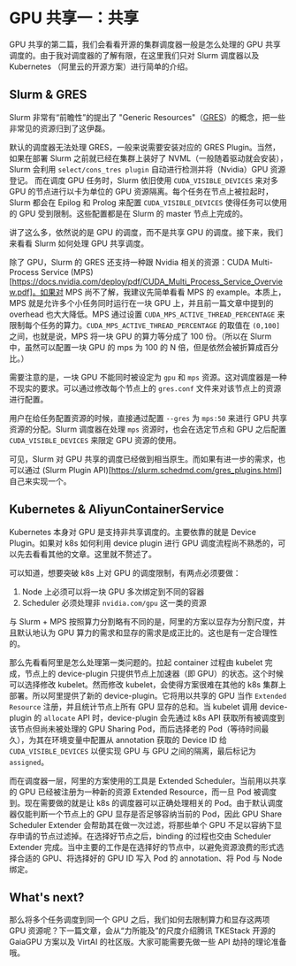 # GPU 共享一：共享

GPU 共享的第二篇，我们会看看开源的集群调度器一般是怎么处理的 GPU 共享调度的。由于我对调度器的了解有限，在这里我们只对 Slurm 调度器以及 Kubernetes （阿里云的开源方案）进行简单的介绍。

## Slurm & GRES

Slurm 非常有“前瞻性”的提出了 "Generic Resources"（[GRES](https://slurm.schedmd.com/gres.html)）的概念，把一些非常见的资源归到了这伊磊。

默认的调度器无法处理 GRES，一般来说需要安装对应的 GRES Plugin。当然，如果在部署 Slurm 之前就已经在集群上装好了 NVML（一般随着驱动就会安装），Slurm 会利用 `select/cons_tres plugin` 自动进行检测并将（Nvidia）GPU 资源登记。 而在调度 GPU 任务时，Slurm 依旧使用 `CUDA_VISIBLE_DEVICES` 来对多 GPU 的节点进行以卡为单位的 GPU 资源隔离。每个任务在节点上被拉起时，Slurm 都会在 Epilog 和 Prolog 来配置 `CUDA_VISIBLE_DEVICES` 使得任务可以使用的 GPU 受到限制。这些配置都是在 Slurm 的 master 节点上完成的。

讲了这么多，依然说的是 GPU 的调度，而不是共享 GPU 的调度。接下来，我们来看看 Slurm 如何处理 GPU 共享调度。

除了 GPU，Slurm 的 GRES 还支持一种跟 Nvidia 相关的资源：CUDA Multi-Process Service (MPS)[https://docs.nvidia.com/deploy/pdf/CUDA_Multi_Process_Service_Overview.pdf]。如果对 MPS 尚不了解，我建议先简单看看 MPS 的 example。本质上，MPS 就是允许多个小任务同时运行在一块 GPU 上，并且前一篇文章中提到的 overhead 也大大降低。MPS 通过设置 `CUDA_MPS_ACTIVE_THREAD_PERCENTAGE` 来限制每个任务的算力。`CUDA_MPS_ACTIVE_THREAD_PERCENTAGE` 的取值在 `(0,100]` 之间，也就是说，MPS 将一块 GPU 的算力等分成了 100 份。（所以在 Slurm 中，虽然可以配置一块 GPU 的 mps 为 100 的 N 倍，但是依然会被折算成百分比。）

需要注意的是，一块 GPU 不能同时被设定为 `gpu` 和 `mps` 资源。这对调度器是一种不现实的要求。可以通过修改每个节点上的 `gres.conf` 文件来对该节点上的资源进行配置。

用户在给任务配置资源的时候，直接通过配置 `--gres` 为 `mps:50` 来进行 GPU 共享资源的分配。Slurm 调度器在处理 `mps` 资源时，也会在选定节点和 GPU 之后配置 `CUDA_VISIBLE_DEVICES` 来限定 GPU 资源的使用。

可见，Slurm 对 GPU 共享的调度已经做到相当原生。而如果有进一步的需求，也可以通过 (Slurm Plugin API)[https://slurm.schedmd.com/gres_plugins.html] 自己来实现一个。

## Kubernetes & AliyunContainerService

Kubernetes 本身对 GPU 是支持非共享调度的。主要依靠的就是 Device Plugin。如果对 k8s 如何利用 device plugin 进行 GPU 调度流程尚不熟悉的，可以先去看看其他的文章。这里就不赘述了。

可以知道，想要突破 k8s 上对 GPU 的调度限制，有两点必须要做：

1. Node 上必须可以将一块 GPU 多次绑定到不同的容器
2. Scheduler 必须处理非 `nvidia.com/gpu` 这一类的资源

与 Slurm + MPS 按照算力分割略有不同的是，阿里的方案以显存为分割尺度，并且默认地认为 GPU 算力的需求和显存的需求是成正比的。这也是有一定合理性的。

那么先看看阿里是怎么处理第一类问题的。拉起 container 过程由 kubelet 完成，节点上的 device-plugin 只提供节点上加速器（即 GPU）的状态。这个时候可以选择修改 kubelet。然而修改 kubelet，会使得方案很难在其他的 k8s 集群上部署。所以阿里提供了新的 device-plugin。它将用以共享的 GPU 当作 `Extended Resource` 注册，并且统计节点上所有 GPU 显存的总和。当 kubelet 调用 device-plugin 的 `allocate` API 时，device-plugin 会先通过 k8s API 获取所有被调度到该节点但尚未被处理的 GPU Sharing Pod，而后选择老的 Pod（等待时间最久），为其在环境变量中配置从 annotation 获取的 Device ID 给 `CUDA_VISIBLE_DEVICES` 以便实现 GPU 与 GPU 之间的隔离，最后标记为 `assigned`。

而在调度器一层，阿里的方案使用的工具是 Extended Scheduler。当前用以共享的 GPU 已经被注册为一种新的资源 Extended Resource，而一旦 Pod 被调度到。现在需要做的就是让 k8s 的调度器可以正确处理相关的 Pod。由于默认调度器仅能判断一个节点上的 GPU 显存是否足够容纳当前的 Pod，因此 GPU Share Scheduler Extender 会帮助其在做一次过滤，将那些单个 GPU 不足以容纳下显存申请的节点过滤掉。在选择好节点之后，binding 的过程也交由 Scheduler Extender 完成。当中主要的工作是在选择好的节点中，以避免资源浪费的形式选择合适的 GPU、将选择好的 GPU ID 写入 Pod 的 annotation、将 Pod 与 Node 绑定。

## What's next?

那么将多个任务调度到同一个 GPU 之后，我们如何去限制算力和显存这两项 GPU 资源呢？下一篇文章，会从“力所能及”的尺度介绍腾讯 TKEStack 开源的 GaiaGPU 方案以及 VirtAI 的社区版。大家可能需要先做一些 API 劫持的理论准备哦。

